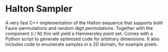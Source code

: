 # Halton Sampler

A very fast C++ implementation of the Halton sequence that supports both Faure-permutations and random digit permutations. Together with the component (i / N) this will yield a Hammersley point set. Comes with a Python script to generate optimized code for arbitrary dimensions. It also includes code to enumerate samples in a 2D domain, for example pixels.


